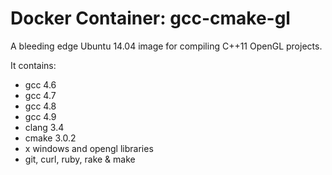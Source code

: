 # Docker Container: gcc-cmake-gl

A bleeding edge Ubuntu 14.04 image for compiling C++11 OpenGL projects.

It contains:

* gcc 4.6
* gcc 4.7
* gcc 4.8
* gcc 4.9
* clang 3.4
* cmake 3.0.2
* x windows and opengl libraries
* git, curl, ruby, rake & make
